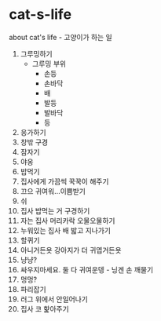 # cat-s-life
about cat's life - 고양이가 하는 일

1. 그루밍하기
    * 그루밍 부위
        - 손등
        - 손바닥
        - 배
        - 발등
        - 발바닥
        - 등
2. 응가하기
3. 창밖 구경
4. 잠자기
5. 야옹
6. 밥먹기
7. 집사에게 가끔씩 꾹꾹이 해주기
8. 끄으 귀여워...이쁨받기
9. 쉬
10. 집사 밥먹는 거 구경하기
11. 자는 집사 머리카락 오물오물하기
12. 누워있는 집사 배 밟고 지나가기
13. 할퀴기
14. 아니거든욧 강아지가 더 귀엽거든욧
15. 냥냥?
16. 싸우지마세요. 둘 다 귀여운뎅 - 닝겐 손 깨물기
17. 멍멍?
18. 파리잡기
19. 러그 위에서 안일어나기
20. 집사 코 핥아주기
